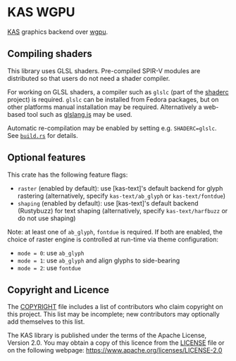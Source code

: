 KAS WGPU
======

[KAS] graphics backend over [wgpu].

[KAS]: https://crates.io/crates/kas
[wgpu]: https://github.com/gfx-rs/wgpu-rs


Compiling shaders
-----------------

This library uses GLSL shaders. Pre-compiled SPIR-V modules are distributed so
that users do not need a shader compiler.

For working on GLSL shaders, a compiler such as `glslc` (part of the [shaderc]
project) is required. `glslc` can be installed from Fedora packages, but on
other platforms manual installation may be required. Alternatively a web-based
tool such as [glslang.js] may be used.

Automatic re-compilation may be enabled by setting e.g. `SHADERC=glslc`.
See [`build.rs`](build.rs) for details.

[glslang.js]: https://alexaltea.github.io/glslang.js/
[shaderc]: https://github.com/google/shaderc


Optional features
-------

This crate has the following feature flags:

-   `raster` (enabled by default): use [kas-text]'s default backend for glyph
    rastering (alternatively, specify `kas-text/ab_glyph` or `kas-text/fontdue`)
-   `shaping` (enabled by default): use [kas-text]'s default backend (Rustybuzz)
    for text shaping (alternatively, specify `kas-text/harfbuzz` or do not use
    shaping)

Note: at least one of `ab_glyph`, `fontdue` is required. If both are enabled,
the choice of raster engine is controlled at run-time via theme configuration:

-   `mode = 0`: use `ab_glyph`
-   `mode = 1`: use `ab_glyph` and align glyphs to side-bearing
-   `mode = 2`: use `fontdue`

[ab_glyph]: https://crates.io/crates/ab_glyph
[fontdue]: https://crates.io/crates/fontdue

Copyright and Licence
-------

The [COPYRIGHT](COPYRIGHT) file includes a list of contributors who claim
copyright on this project. This list may be incomplete; new contributors may
optionally add themselves to this list.

The KAS library is published under the terms of the Apache License, Version 2.0.
You may obtain a copy of this licence from the [LICENSE](LICENSE) file or on
the following webpage: <https://www.apache.org/licenses/LICENSE-2.0>

